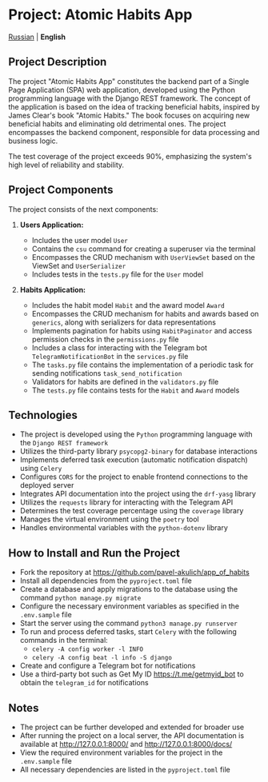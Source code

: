# Project: Atomic Habits App

[Russian](../README.md) | **English**

## Project Description

The project "Atomic Habits App" constitutes the backend part of a Single Page Application (SPA) web application, developed using the Python programming language with the Django REST framework.
The concept of the application is based on the idea of tracking beneficial habits, inspired by James Clear's book "Atomic Habits." The book focuses on acquiring new beneficial habits and eliminating old detrimental ones.
The project encompasses the backend component, responsible for data processing and business logic.

The test coverage of the project exceeds 90%, emphasizing the system's high level of reliability and stability.

## Project Components
The project consists of the next components:

1. **Users Application:**
    - Includes the user model `User`
    - Contains the `csu` command for creating a superuser via the terminal
    - Encompasses the CRUD mechanism with `UserViewSet` based on the ViewSet and `UserSerializer`
    - Includes tests in the `tests.py` file for the `User` model

2. **Habits Application:**
   - Includes the habit model `Habit` and the award model `Award`
   - Encompasses the CRUD mechanism for habits and awards based on `generics`, along with serializers for data representations
   - Implements pagination for habits using `HabitPaginator` and access permission checks in the `permissions.py` file
   - Includes a class for interacting with the Telegram bot `TelegramNotificationBot` in the `services.py` file
   - The `tasks.py` file contains the implementation of a periodic task for sending notifications `task_send_notification`
   - Validators for habits are defined in the `validators.py` file
   - The `tests.py` file contains tests for the `Habit` and `Award` models

## Technologies
   - The project is developed using the `Python` programming language with the `Django REST framework`
   - Utilizes the third-party library `psycopg2-binary` for database interactions
   - Implements deferred task execution (automatic notification dispatch) using `Celery`
   - Configures `CORS` for the project to enable frontend connections to the deployed server
   - Integrates API documentation into the project using the `drf-yasg` library
   - Utilizes the `requests` library for interacting with the Telegram API
   - Determines the test coverage percentage using the `coverage` library
   - Manages the virtual environment using the `poetry` tool
   - Handles environmental variables with the `python-dotenv` library

## How to Install and Run the Project
   - Fork the repository at https://github.com/pavel-akulich/app_of_habits 
   - Install all dependencies from the `pyproject.toml` file
   - Create a database and apply migrations to the database using the command `python manage.py migrate`
   - Configure the necessary environment variables as specified in the `.env.sample` file 
   - Start the server using the command `python3 manage.py runserver`
   - To run and process deferred tasks, start `Celery` with the following commands in the terminal:
     * `celery -A config worker -l INFO`
     * `celery -A config beat -l info -S django`
   - Create and configure a Telegram bot for notifications
   - Use a third-party bot such as Get My ID https://t.me/getmyid_bot to obtain the `telegram_id` for notifications

## Notes
   - The project can be further developed and extended for broader use
   - After running the project on a local server, the API documentation is available at http://127.0.0.1:8000/ and http://127.0.0.1:8000/docs/
   - View the required environment variables for the project in the `.env.sample` file
   - All necessary dependencies are listed in the `pyproject.toml` file

